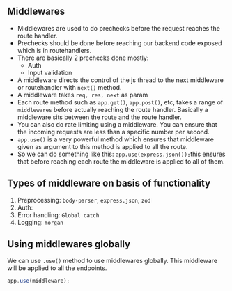 ## Middlewares

- Middlewares are used to do prechecks before the request reaches the route handler.
- Prechecks should be done before reaching our backend code exposed which is in routehandlers.
- There are basically 2 prechecks done mostly:
    - Auth
    - Input validation
- A middleware directs the control of the js thread to the next middleware or routehandler with `next()` method.
- A middleware takes `req, res, next` as param
- Each route method such as `app.get()`, `app.post()`, etc, takes a range of `middlewares` before actually reaching the route handler. Basically a middleware sits between the route and the route handler.
- You can also do rate limiting using a middleware. You can ensure that the incoming requests are less than a specific number per second.
- `app.use()` is a very powerful method which ensures that middleware given as argument to this method is applied to all the route.
- So we can do something like this: `app.use(express.json());`this ensures that before reaching each route the middleware is applied to all of them.

## Types of middleware on basis of functionality

1. Preprocessing: `body-parser`, `express.json`, `zod`
2. Auth: 
3. Error handling: `Global catch`
4. Logging: `morgan`

## Using middlewares globally

We can use `.use()` method to use middlewares globally.
This middleware will be applied to all the endpoints.

```jsx
app.use(middleware);
```